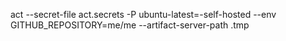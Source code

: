 act --secret-file act.secrets -P ubuntu-latest=-self-hosted --env GITHUB_REPOSITORY=me/me --artifact-server-path .tmp
